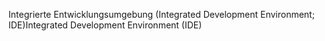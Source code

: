 <span data-ttu-id="99214-101">Integrierte Entwicklungsumgebung (Integrated Development Environment; IDE)</span><span class="sxs-lookup"><span data-stu-id="99214-101">Integrated Development Environment (IDE)</span></span>